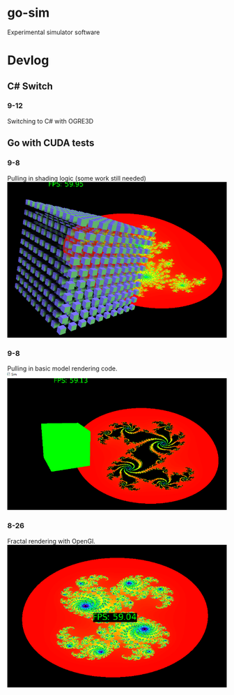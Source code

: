 # go-sim
Experimental simulator software

# Devlog
## C# Switch
### 9-12
Switching to C# with OGRE3D

## Go with CUDA tests
### 9-8
Pulling in shading logic (some work still needed)
![Fractal3.png](./devlog/9-8-2.png "Rendering several shaded cubes with Go")

### 9-8
Pulling in basic model rendering code.
![Fractal2.png](./devlog/9-8.png "Rendering a cube with Go, revamped.")

### 8-26
Fractal rendering with OpenGl.
![Fractal.png](./devlog/8-26.png "Rendering fractal with Go, revamped.")
